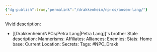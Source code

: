 ```yaml
---
{"dg-publish":true,"permalink":"/drakkenheim/np-cs/ansem-lang/"}
---
```


Vivid description: 
- [[Drakkenheim/NPCs/Petra Lang\|Petra Lang]]'s brother
Stale description: 
Mannerisms: 
Affiliates: 
Alliances: 
Enemies: 
Stats: 
Home base: 
Current Location: 
Secrets: 
Tags: #NPC_Drakk 